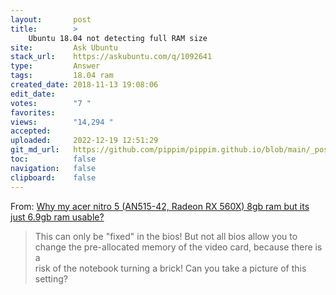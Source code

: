 ```yaml
---
layout:       post
title:        >
    Ubuntu 18.04 not detecting full RAM size
site:         Ask Ubuntu
stack_url:    https://askubuntu.com/q/1092641
type:         Answer
tags:         18.04 ram
created_date: 2018-11-13 19:08:06
edit_date:    
votes:        "7 "
favorites:    
views:        "14,294 "
accepted:     
uploaded:     2022-12-19 12:51:29
git_md_url:   https://github.com/pippim/pippim.github.io/blob/main/_posts/2018/2018-11-13-Ubuntu-18.04-not-detecting-full-RAM-size.md
toc:          false
navigation:   false
clipboard:    false
---
```


From: [Why my acer nitro 5 (AN515-42, Radeon RX 560X) 8gb ram but its just 6.9gb ram usable?][1]

> This can only be "fixed" in the bios! But not all bios allow you to  
> change the pre-allocated memory of the video card, because there is a  
> risk of the notebook turning a brick! Can you take a picture of this  
> setting?  

  [1]: https://community.acer.com/en/discussion/552285/why-my-acer-nitro-5-an515-42-radeon-rx-560x-8gb-ram-but-its-just-6-9gb-ram-usable

